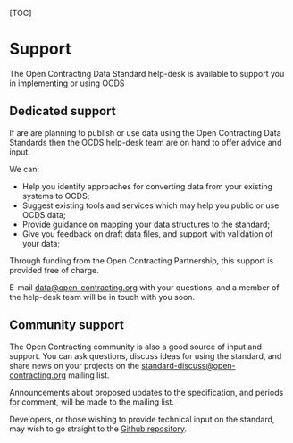 [TOC]

# Support

<span class="lead">The Open Contracting Data Standard help-desk is available to support you in implementing or using OCDS</span>

## Dedicated support

If are are planning to publish or use data using the Open Contracting Data Standards then the OCDS help-desk team are on hand to offer advice and input.

We can:

* Help you identify approaches for converting data from your existing systems to OCDS;
* Suggest existing tools and services which may help you public or use OCDS data;
* Provide guidance on mapping your data structures to the standard;
* Give you feedback on draft data files, and support with validation of your data;

Through funding from the Open Contracting Partnership, this support is provided free of charge.

E-mail data@open-contracting.org with your questions, and a member of the help-desk team will be in touch with you soon.

## Community support

The Open Contracting community is also a good source of input and support. You can ask questions, discuss ideas for using the standard, and share news on your projects on the [standard-discuss@open-contracting.org](https://groups.google.com/a/open-contracting.org/forum/#!forum/standard-discuss) mailing list.

Announcements about proposed updates to the specification, and periods for comment, will be made to the mailing list.

Developers, or those wishing to provide technical input on the standard, may wish to go straight to the [Github repository](https://github.com/open-contracting/standard).
